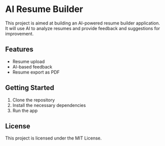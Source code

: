 # AI Resume Builder

This project is aimed at building an AI-powered resume builder application. It will use AI to analyze resumes and provide feedback and suggestions for improvement.

## Features
- Resume upload
- AI-based feedback
- Resume export as PDF

## Getting Started
1. Clone the repository
2. Install the necessary dependencies
3. Run the app

## License
This project is licensed under the MIT License.
